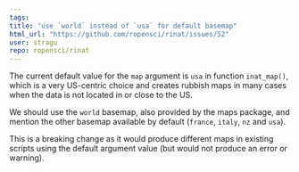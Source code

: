 ```yaml
---
tags: 
title: "use `world` instead of `usa` for default basemap"
html_url: "https://github.com/ropensci/rinat/issues/52"
user: stragu
repo: ropensci/rinat
---
```


The current default value for the `map` argument is `usa` in function `inat_map()`, which is a very US-centric choice and creates rubbish maps in many cases when the data is not located in or close to the US.

We should use the `world` basemap, also provided by the maps package, and mention the other basemap available by default (`france`, `italy`, `nz` and `usa`).

This is a breaking change as it would produce different maps in existing scripts using the default argument value (but would not produce an error or warning).